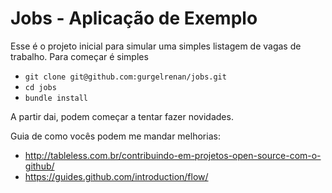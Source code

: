 # Jobs - Aplicação de Exemplo

Esse é o projeto inicial para simular uma simples listagem de vagas de trabalho. Para começar é simples

* `git clone git@github.com:gurgelrenan/jobs.git`
* `cd jobs`
* `bundle install`

A partir dai, podem começar a tentar fazer novidades.

Guia de como vocês podem me mandar melhorias:

* http://tableless.com.br/contribuindo-em-projetos-open-source-com-o-github/
* https://guides.github.com/introduction/flow/
